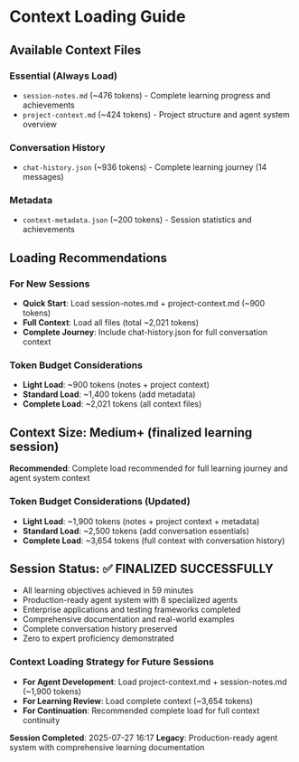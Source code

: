 # Context Loading Guide

## Available Context Files

### Essential (Always Load)
- `session-notes.md` (~476 tokens) - Complete learning progress and achievements
- `project-context.md` (~424 tokens) - Project structure and agent system overview

### Conversation History
- `chat-history.json` (~936 tokens) - Complete learning journey (14 messages)

### Metadata
- `context-metadata.json` (~200 tokens) - Session statistics and achievements

## Loading Recommendations

### For New Sessions
- **Quick Start**: Load session-notes.md + project-context.md (~900 tokens)
- **Full Context**: Load all files (total ~2,021 tokens)
- **Complete Journey**: Include chat-history.json for full conversation context

### Token Budget Considerations
- **Light Load**: ~900 tokens (notes + project context)
- **Standard Load**: ~1,400 tokens (add metadata)
- **Complete Load**: ~2,021 tokens (all context files)

## Context Size: Medium+ (finalized learning session)
**Recommended**: Complete load recommended for full learning journey and agent system context

### Token Budget Considerations (Updated)
- **Light Load**: ~1,900 tokens (notes + project context + metadata)
- **Standard Load**: ~2,500 tokens (add conversation essentials)
- **Complete Load**: ~3,654 tokens (full context with conversation history)

## Session Status: ✅ FINALIZED SUCCESSFULLY
- All learning objectives achieved in 59 minutes
- Production-ready agent system with 8 specialized agents
- Enterprise applications and testing frameworks completed
- Comprehensive documentation and real-world examples
- Complete conversation history preserved
- Zero to expert proficiency demonstrated

### Context Loading Strategy for Future Sessions
- **For Agent Development**: Load project-context.md + session-notes.md (~1,900 tokens)
- **For Learning Review**: Load complete context (~3,654 tokens)
- **For Continuation**: Recommended complete load for full context continuity

**Session Completed**: 2025-07-27 16:17
**Legacy**: Production-ready agent system with comprehensive learning documentation